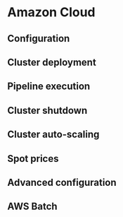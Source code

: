 # Amazon Cloud
## Configuration
## Cluster deployment
## Pipeline execution
## Cluster shutdown
## Cluster auto-scaling
## Spot prices
## Advanced configuration
## AWS Batch

